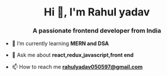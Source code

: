 <h1 align="center">Hi 👋, I'm Rahul yadav</h1>
<h3 align="center">A passionate frontend developer from India</h3>

- 🌱 I’m currently learning **MERN and DSA**

- 💬 Ask me about **react,redux,javascript,front end**

- 📫 How to reach me **rahulyadav050597@gmail.com**


